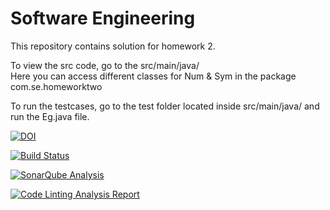 # Software Engineering
This repository contains solution for homework 2.   

To view the src code, go to the src/main/java/  
Here you can access different classes for Num & Sym in the package com.se.homeworktwo  

To run the testcases, go to the test folder located inside src/main/java/ and run the Eg.java file.

[![DOI](https://zenodo.org/badge/533075547.svg)](https://zenodo.org/badge/latestdoi/533075547)

[![Build Status](https://github.com/SASWAT123/SoftwareEngineering/actions/workflows/maven.yml/badge.svg)](https://github.com/SASWAT123/SoftwareEngineering/actions/workflows/maven.yml)

[![SonarQube Analysis](https://github.com/SASWAT123/SoftwareEngineering/actions/workflows/sonarcloud.yml/badge.svg)](https://github.com/SASWAT123/SoftwareEngineering/actions/workflows/sonarcloud.yml)

[![Code Linting Analysis Report](https://github.com/SASWAT123/SoftwareEngineering/actions/workflows/linter.yml/badge.svg)](https://github.com/SASWAT123/SoftwareEngineering/actions/workflows/linter.yml)
